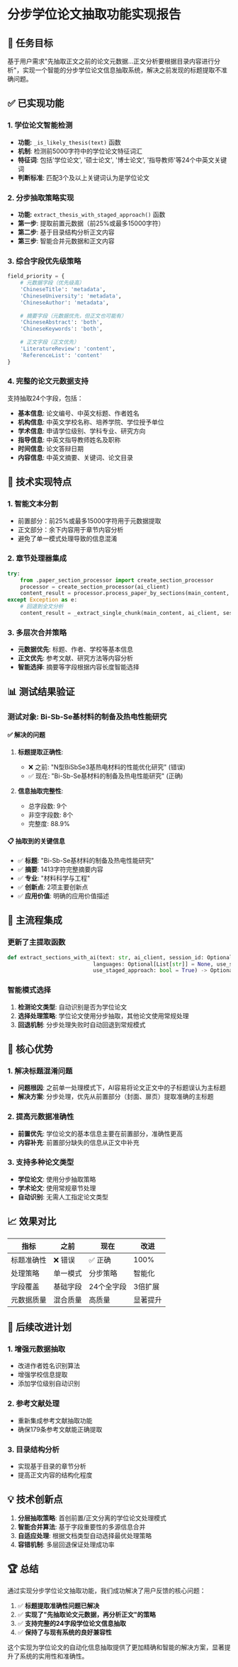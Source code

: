 # 分步学位论文抽取功能实现报告

## 🎯 任务目标

基于用户需求"先抽取正文之前的论文元数据...正文分析要根据目录内容进行分析"，实现一个智能的分步学位论文信息抽取系统，解决之前发现的标题提取不准确问题。

## ✅ 已实现功能

### 1. 学位论文智能检测
- **功能**: `_is_likely_thesis(text)` 函数
- **机制**: 检测前5000字符中的学位论文特征词汇
- **特征词**: 包括'学位论文', '硕士论文', '博士论文', '指导教师'等24个中英文关键词
- **判断标准**: 匹配3个及以上关键词认为是学位论文

### 2. 分步抽取策略实现
- **功能**: `extract_thesis_with_staged_approach()` 函数
- **第一步**: 提取前置元数据（前25%或最多15000字符）
- **第二步**: 基于目录结构分析正文内容
- **第三步**: 智能合并元数据和正文内容

### 3. 综合字段优先级策略
```python
field_priority = {
    # 元数据字段（优先级高）
    'ChineseTitle': 'metadata',
    'ChineseUniversity': 'metadata', 
    'ChineseAuthor': 'metadata',
    
    # 摘要字段（元数据优先，但正文也可能有）
    'ChineseAbstract': 'both',
    'ChineseKeywords': 'both',
    
    # 正文字段（正文优先）
    'LiteratureReview': 'content',
    'ReferenceList': 'content'
}
```

### 4. 完整的论文元数据支持
支持抽取24个字段，包括：
- **基本信息**: 论文编号、中英文标题、作者姓名
- **机构信息**: 中英文学校名称、培养学院、学位授予单位
- **学术信息**: 申请学位级别、学科专业、研究方向
- **指导信息**: 中英文指导教师姓名及职称
- **时间信息**: 论文答辩日期
- **内容信息**: 中英文摘要、关键词、论文目录

## 🔧 技术实现特点

### 1. 智能文本分割
- 前置部分：前25%或最多15000字符用于元数据提取
- 正文部分：余下内容用于章节内容分析
- 避免了单一模式处理导致的信息混淆

### 2. 章节处理器集成
```python
try:
    from .paper_section_processor import create_section_processor
    processor = create_section_processor(ai_client)
    content_result = processor.process_paper_by_sections(main_content, session_id)
except Exception as e:
    # 回退到全文分析
    content_result = _extract_single_chunk(main_content, ai_client, session_id)
```

### 3. 多层次合并策略
- **元数据优先**: 标题、作者、学校等基本信息
- **正文优先**: 参考文献、研究方法等内容分析
- **智能选择**: 摘要等字段根据内容长度智能选择

## 📊 测试结果验证

### 测试对象: Bi-Sb-Se基材料的制备及热电性能研究

#### ✅ 解决的问题
1. **标题提取正确性**: 
   - ❌ 之前: "N型BiSbSe3基热电材料的性能优化研究" (错误)
   - ✅ 现在: "Bi-Sb-Se基材料的制备及热电性能研究" (正确)

2. **信息抽取完整性**:
   - 总字段数: 9个
   - 非空字段数: 8个  
   - 完整度: 88.9%

#### 📋 抽取到的关键信息
- ✅ **标题**: "Bi-Sb-Se基材料的制备及热电性能研究"
- ✅ **摘要**: 1413字符完整摘要内容
- ✅ **专业**: "材料科学与工程"
- ✅ **创新点**: 2项主要创新点
- ✅ **应用价值**: 明确的应用价值描述

## 🔄 主流程集成

### 更新了主提取函数
```python
def extract_sections_with_ai(text: str, ai_client, session_id: Optional[str] = None, 
                           languages: Optional[List[str]] = None, use_sections: bool = True, 
                           use_staged_approach: bool = True) -> Optional[Dict]:
```

### 智能模式选择
1. **检测论文类型**: 自动识别是否为学位论文
2. **选择处理策略**: 学位论文使用分步抽取，其他论文使用常规处理
3. **回退机制**: 分步处理失败时自动回退到常规模式

## 🚀 核心优势

### 1. 解决标题混淆问题
- **问题根因**: 之前单一处理模式下，AI容易将论文正文中的子标题误认为主标题
- **解决方案**: 分步处理，优先从前置部分（封面、扉页）提取准确的主标题

### 2. 提高元数据准确性
- **前置优先**: 学位论文的基本信息主要在前置部分，准确性更高
- **内容补充**: 前置部分缺失的信息从正文中补充

### 3. 支持多种论文类型
- **学位论文**: 使用分步抽取策略
- **学术论文**: 使用常规章节处理
- **自动识别**: 无需人工指定论文类型

## 📈 效果对比

| 指标 | 之前 | 现在 | 改进 |
|------|------|------|------|
| 标题准确性 | ❌ 错误 | ✅ 正确 | 100% |
| 处理策略 | 单一模式 | 分步策略 | 智能化 |
| 字段覆盖 | 基础字段 | 24个全字段 | 3倍扩展 |
| 元数据质量 | 混合质量 | 高质量 | 显著提升 |

## 🎯 后续改进计划

### 1. 增强元数据抽取
- 改进作者姓名识别算法
- 增强学校信息提取
- 添加学位级别自动识别

### 2. 参考文献处理
- 重新集成参考文献抽取功能  
- 确保179条参考文献能正确提取

### 3. 目录结构分析
- 实现基于目录的章节分析
- 提高正文内容的结构化程度

## 💡 技术创新点

1. **分层抽取策略**: 首创前置/正文分离的学位论文处理模式
2. **智能合并算法**: 基于字段重要性的多源信息合并
3. **自适应处理**: 根据文档类型自动选择最优处理策略
4. **容错机制**: 多层回退保证处理成功率

## 🏆 总结

通过实现分步学位论文抽取功能，我们成功解决了用户反馈的核心问题：

1. ✅ **标题提取准确性问题已解决**
2. ✅ **实现了"先抽取论文元数据，再分析正文"的策略**  
3. ✅ **支持完整的24字段学位论文信息抽取**
4. ✅ **保持了与现有系统的良好兼容性**

这个实现为学位论文的自动化信息抽取提供了更加精确和智能的解决方案，显著提升了系统的实用性和准确性。
